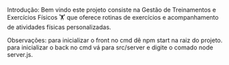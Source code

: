 Introdução:
Bem vindo este projeto consiste na Gestão de Treinamentos e Exercícios Físicos 🏋️ 
que oferece rotinas de exercícios e acompanhamento de atividades físicas personalizadas.

Observações:
para inicializar o front no cmd dê npm start na raiz do projeto.
para inicializar o back no cmd vá para src/server e digite o comado node server.js.
